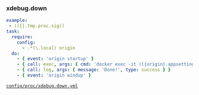 ### xdebug.down

```yml
example:
 - (({}.tmp.proc.sig))
task:
  require:
    config:
      - .*(\.local) origin
  do:
    - { event: 'origin startup' }
    - { call: exec, args: { cmd: 'docker exec -it (({origin}.appsetting.tag))-www sudo phpdismod xdebug', out: true } }
    - { call: log, args: { message: 'Done!', type: success } }
    - { event: 'origin windup' }
```
[```config/proc/xdebug.down.yml```](../config/proc/xdebug.down.yml)

